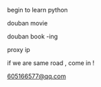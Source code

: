 begin to learn python

douban movie

douban book -ing

proxy ip

if we are same road , come in !

605166577@qq.com